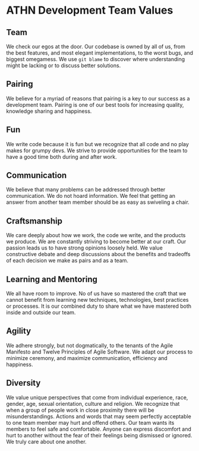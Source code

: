 ATHN Development Team Values
============================

Team
---------------------------------

We check our egos at the door. Our codebase is owned by all of us, from the best features, and most elegant implementations, to the worst bugs, and biggest omegamess. We use `git blame` to discover where understanding might be lacking or to discuss better solutions.

Pairing
---------------------------------
We believe for a myriad of reasons that pairing is a key to our success as a development team. Pairing is one of our best tools for increasing quality, knowledge sharing and happiness.

Fun
---------------------------------
We write code because it is fun but we recognize that all code and no play makes for grumpy devs. We strive to provide opportunities for the team to have a good time both during and after work.

Communication
---------------------------------
We believe that many problems can be addressed through better communication. We do not hoard information. We feel that getting an answer from another team member should be as easy as swiveling a chair. 

Craftsmanship
---------------------------------
We care deeply about how we work, the code we write, and the products we produce. We are constantly striving to become better at our craft. Our passion leads us to have strong opinions loosely held. We value constructive debate and deep discussions about the benefits and tradeoffs of each decision we make as pairs and as a team.


Learning and Mentoring
---------------------------------
We all have room to improve. No of us have so mastered the craft that we cannot benefit from learning new techniques, technologies, best practices or processes. It is our combined duty to share what we have mastered both inside and outside our team.


Agility
---------------------------------

We adhere strongly, but not dogmatically, to the tenants of the Agile Manifesto and Twelve Principles of Agile Software. We adapt our process to minimize ceremony, and maximize communication, efficiency and happiness.

Diversity
---------------------------------
We value unique perspectives that come from individual experience, race, gender, age, sexual orientation, culture and religion. We recognize that when a group of people work in close proximity there will be misunderstandings. Actions and words that may seem perfectly acceptable to one team member may hurt and offend others. Our team wants its members to feel safe and comfortable. Anyone can express discomfort and hurt to another without the fear of their feelings being dismissed or ignored. We truly care about one another. 







